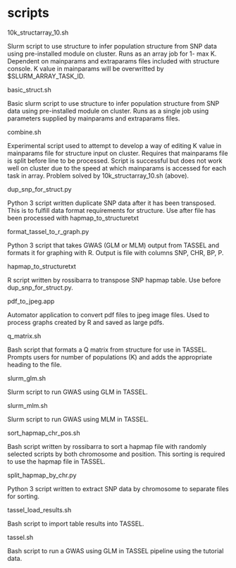 scripts
=======
10k_structarray_10.sh

Slurm script to use structure to infer population structure from SNP data using pre-installed module on cluster.  Runs as an array job for 1- max K.  Dependent on mainparams and extraparams files included with structure console.  K value in mainparams will be overwritted by $SLURM_ARRAY_TASK_ID. 


basic_struct.sh

Basic slurm script to use structure to infer population structure from SNP data using pre-installed module on cluster.  Runs as a single job using parameters supplied by mainparams and extraparams files.  


combine.sh

Experimental script used to attempt to develop a way of editing K value in mainparams file for structure input on cluster.  Requires that mainparams file is split before line to be processed.  Script is successful but does not work well on cluster due to the speed at which mainparams is accessed for each task in array.  Problem solved by 10k_structarray_10.sh (above). 


dup_snp_for_struct.py

Python 3 script written duplicate SNP data after it has been transposed.  This is to fulfill data format requirements for structure.  Use after file has been processed with hapmap_to_structuretxt


format_tassel_to_r_graph.py

Python 3 script that takes GWAS (GLM or MLM) output from TASSEL and formats it for graphing with R.  Output is file with columns SNP, CHR, BP, P. 


hapmap_to_structuretxt

R script written by rossibarra to transpose SNP hapmap table.  Use before dup_snp_for_struct.py.


pdf_to_jpeg.app

Automator application to convert pdf files to jpeg image files.  Used to process graphs created by R and saved as large pdfs.  


q_matrix.sh 

Bash script that formats a Q matrix from structure for use in TASSEL.  Prompts users for number of populations (K) and adds the appropriate heading to the file.  


slurm_glm.sh

Slurm script to run GWAS using GLM in TASSEL.  


slurm_mlm.sh

Slurm script to run GWAS using MLM in TASSEL. 


sort_hapmap_chr_pos.sh

Bash script written by rossibarra to sort a hapmap file with randomly selected scripts by both chromosome and position.  This sorting is required to use the hapmap file in TASSEL.    


split_hapmap_by_chr.py

Python 3 script written to extract SNP data by chromosome to separate files for sorting.  


tassel_load_results.sh

Bash script to import table results into TASSEL. 


tassel.sh

Bash script to run a GWAS using GLM in TASSEL pipeline using the tutorial data.  
